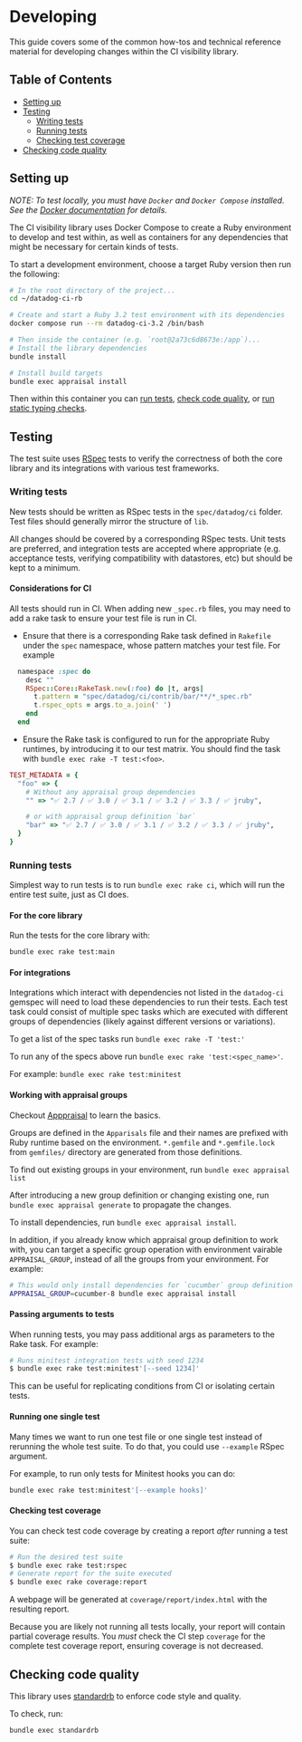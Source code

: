 # Developing

This guide covers some of the common how-tos and technical reference material for developing changes within the CI visibility library.

## Table of Contents

- [Setting up](#setting-up)
- [Testing](#testing)
  - [Writing tests](#writing-tests)
  - [Running tests](#running-tests)
  - [Checking test coverage](#checking-test-coverage)
- [Checking code quality](#checking-code-quality)

## Setting up

*NOTE: To test locally, you must have `Docker` and `Docker Compose` installed. See the [Docker documentation](https://docs.docker.com/compose/install/) for details.*

The CI visibility library uses Docker Compose to create a Ruby environment to develop and test within, as well
as containers for any dependencies that might be necessary for certain kinds of tests.

To start a development environment, choose a target Ruby version then run the following:

```bash
# In the root directory of the project...
cd ~/datadog-ci-rb

# Create and start a Ruby 3.2 test environment with its dependencies
docker compose run --rm datadog-ci-3.2 /bin/bash

# Then inside the container (e.g. `root@2a73c6d8673e:/app`)...
# Install the library dependencies
bundle install

# Install build targets
bundle exec appraisal install
```

Then within this container you can [run tests](#running-tests), [check code quality](#checking-code-quality), or
[run static typing checks](/docs/StaticTypingGuide.md).

## Testing

The test suite uses [RSpec](https://rspec.info/) tests to verify the correctness of both the core library and its integrations with various test frameworks.

### Writing tests

New tests should be written as RSpec tests in the `spec/datadog/ci` folder. Test files should generally mirror the structure of `lib`.

All changes should be covered by a corresponding RSpec tests. Unit tests are preferred, and integration tests are accepted where appropriate (e.g. acceptance tests, verifying compatibility with datastores, etc) but should be kept to a minimum.

#### Considerations for CI

All tests should run in CI. When adding new `_spec.rb` files, you may need to add a rake task to ensure your test file is run in CI.

- Ensure that there is a corresponding Rake task defined in `Rakefile` under the `spec` namespace, whose pattern matches your test file. For example

```ruby
  namespace :spec do
    desc ""
    RSpec::Core::RakeTask.new(:foo) do |t, args|
      t.pattern = "spec/datadog/ci/contrib/bar/**/*_spec.rb"
      t.rspec_opts = args.to_a.join(' ')
    end
  end
```

- Ensure the Rake task is configured to run for the appropriate Ruby runtimes, by introducing it to our test matrix. You should find the task with `bundle exec rake -T test:<foo>`.

```ruby
TEST_METADATA = {
  "foo" => {
    # Without any appraisal group dependencies
    "" => "✅ 2.7 / ✅ 3.0 / ✅ 3.1 / ✅ 3.2 / ✅ 3.3 / ✅ jruby",

    # or with appraisal group definition `bar`
    "bar" => "✅ 2.7 / ✅ 3.0 / ✅ 3.1 / ✅ 3.2 / ✅ 3.3 / ✅ jruby",
  }
}
```

### Running tests

Simplest way to run tests is to run `bundle exec rake ci`, which will run the entire test suite, just as CI does.

#### For the core library

Run the tests for the core library with:

```bash
bundle exec rake test:main
```

#### For integrations

Integrations which interact with dependencies not listed in the `datadog-ci` gemspec will need to load these dependencies to run their tests. Each test task could consist of multiple spec tasks which are executed with different groups of dependencies (likely against different versions or variations).

To get a list of the spec tasks run `bundle exec rake -T 'test:'`

To run any of the specs above run `bundle exec rake 'test:<spec_name>'`.

For example: `bundle exec rake test:minitest`

#### Working with appraisal groups

Checkout [Apppraisal](https://github.com/thoughtbot/appraisal) to learn the basics.

Groups are defined in the `Apparisals` file and their names are prefixed with Ruby runtime based on the environment. `*.gemfile` and `*.gemfile.lock` from `gemfiles/` directory are generated from those definitions.

To find out existing groups in your environment, run `bundle exec appraisal list`

After introducing a new group definition or changing existing one, run `bundle exec appraisal generate` to propagate the changes.

To install dependencies, run `bundle exec appraisal install`.

In addition, if you already know which appraisal group definition to work with, you can target a specific group operation with environment vairable `APPRAISAL_GROUP`, instead of all the groups from your environment. For example:

```bash
# This would only install dependencies for `cucumber` group definition
APPRAISAL_GROUP=cucumber-8 bundle exec appraisal install
```

#### Passing arguments to tests

When running tests, you may pass additional args as parameters to the Rake task. For example:

```bash
# Runs minitest integration tests with seed 1234
$ bundle exec rake test:minitest'[--seed 1234]'
```

This can be useful for replicating conditions from CI or isolating certain tests.

#### Running one single test

Many times we want to run one test file or one single test instead of rerunning the whole test suite.
To do that, you could use `--example` RSpec argument.

For example, to run only tests for  Minitest hooks you can do:

```bash
bundle exec rake test:minitest'[--example hooks]'
```

#### Checking test coverage

You can check test code coverage by creating a report *after* running a test suite:

```bash
# Run the desired test suite
$ bundle exec rake test:rspec
# Generate report for the suite executed
$ bundle exec rake coverage:report
```

A webpage will be generated at `coverage/report/index.html` with the resulting report.

Because you are likely not running all tests locally, your report will contain partial coverage results.
You *must* check the CI step `coverage` for the complete test coverage report, ensuring coverage is not
decreased.

## Checking code quality

This library uses [standardrb](https://github.com/standardrb/standard) to enforce code style and quality.

To check, run:

```bash
bundle exec standardrb
```

